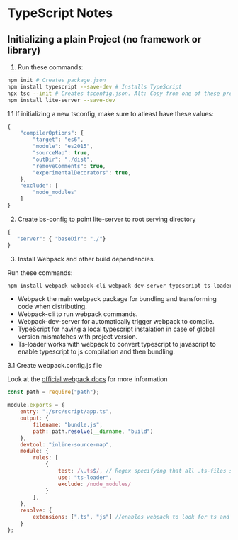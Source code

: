 # TypeScript Notes

## Initializing a plain Project (no framework or library)

1. Run these commands: 
```Bash
npm init # Creates package.json
npm install typescript --save-dev # Installs TypeScript
npx tsc --init # Creates tsconfig.json. Alt: Copy from one of these projects.
npm install lite-server --save-dev
```

1.1 If initializing a new tsconfig, make sure to atleast have these values:

```Javascript
{
	"compilerOptions": {
		"target": "es6",
		"module": "es2015",
		"sourceMap": true,   
		"outDir": "./dist",
		"removeComments": true,
		"experimentalDecorators": true,
	},
	"exclude": [
		"node_modules"
	]
}
````

2. Create bs-config to point lite-server to root serving directory
 
 ```Javascript
{
	"server": { "baseDir": "./"}
}
 ````
 
3. Install Webpack and other build dependencies.

Run these commands:
```Bash
npm install webpack webpack-cli webpack-dev-server typescript ts-loader
```

 - Webpack the main webpack package for bundling and transforming code when distributing.
 - Webpack-cli to run webpack commands.
 - Webpack-dev-server for automatically trigger webpack to compile.
 - TypeScript for having a local typescript instalation in case of global version mismatches with project version.
 - Ts-loader works with webpack to convert typescript to javascript to enable typescript to js compilation and then bundling.
 
3.1 Create webpack.config.js file  

Look at the [official webpack docs](https://webpack.js.org/concepts/) for more information 

```Javascript
const path = require("path");

module.exports = {
    entry: "./src/script/app.ts",
    output: {
        filename: "bundle.js",
        path: path.resolve(__dirname, "build")
    },
    devtool: "inline-source-map",
    module: {
        rules: [
            {
                test: /\.ts$/, // Regex specifying that all .ts-files should be handled by this rule
                use: "ts-loader",
                exclude: /node_modules/
            }
        ],
    },
    resolve: {
        extensions: [".ts", "js"] //enables webpack to look for ts and js files. Only js files is default.
    }
};
```